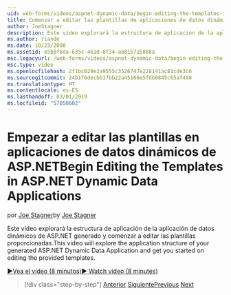 ```yaml
---
uid: web-forms/videos/aspnet-dynamic-data/begin-editing-the-templates-in-aspnet-dynamic-data-applications
title: Comenzar a editar las plantillas de aplicaciones de datos dinámicos de ASP.NET | Microsoft Docs
author: JoeStagner
description: Este vídeo explorará la estructura de aplicación de la aplicación de datos dinámicos de ASP.NET generado y comenzar a editar las plantillas proporcionadas.
ms.author: riande
ms.date: 10/23/2008
ms.assetid: e5b0f6da-635c-461d-8f34-ab815715888a
msc.legacyurl: /web-forms/videos/aspnet-dynamic-data/begin-editing-the-templates-in-aspnet-dynamic-data-applications
msc.type: video
ms.openlocfilehash: 2f1bc029e2a9555c3526747e228141ac81cde3c6
ms.sourcegitcommit: 24b1f6decbb17bb22a45166e5fdb0845c65af498
ms.translationtype: MT
ms.contentlocale: es-ES
ms.lasthandoff: 03/01/2019
ms.locfileid: "57058602"
---
```

<a name="begin-editing-the-templates-in-aspnet-dynamic-data-applications"></a><span data-ttu-id="11ed5-103">Empezar a editar las plantillas en aplicaciones de datos dinámicos de ASP.NET</span><span class="sxs-lookup"><span data-stu-id="11ed5-103">Begin Editing the Templates in ASP.NET Dynamic Data Applications</span></span>
====================
<span data-ttu-id="11ed5-104">por [Joe Stagner](https://github.com/JoeStagner)</span><span class="sxs-lookup"><span data-stu-id="11ed5-104">by [Joe Stagner](https://github.com/JoeStagner)</span></span>

<span data-ttu-id="11ed5-105">Este vídeo explorará la estructura de aplicación de la aplicación de datos dinámicos de ASP.NET generado y comenzar a editar las plantillas proporcionadas.</span><span class="sxs-lookup"><span data-stu-id="11ed5-105">This video will explore the application structure of your generated ASP.NET Dynamic Data Application and get you started on editing the provided templates.</span></span>

[<span data-ttu-id="11ed5-106">&#9654;Vea el vídeo (8 minutos)</span><span class="sxs-lookup"><span data-stu-id="11ed5-106">&#9654; Watch video (8 minutes)</span></span>](https://channel9.msdn.com/Blogs/ASP-NET-Site-Videos/begin-editing-the-templates-in-aspnet-dynamic-data-applications)

> [!div class="step-by-step"]
> <span data-ttu-id="11ed5-107">[Anterior](getting-started-with-dynamic-data.md)
> [Siguiente](begin-modifying-dynamic-data-applications-with-url-routing.md)</span><span class="sxs-lookup"><span data-stu-id="11ed5-107">[Previous](getting-started-with-dynamic-data.md)
[Next](begin-modifying-dynamic-data-applications-with-url-routing.md)</span></span>
